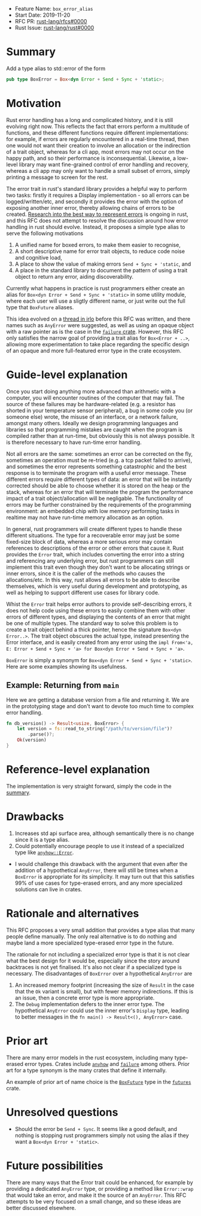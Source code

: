 - Feature Name: `box_error_alias`
- Start Date: 2019-11-20
- RFC PR: [rust-lang/rfcs#0000](https://github.com/rust-lang/rfcs/pull/0000)
- Rust Issue: [rust-lang/rust#0000](https://github.com/rust-lang/rust/issues/0000)

# Summary
[summary]: #summary

Add a type alias to std::error of the form

```rust
pub type BoxError = Box<dyn Error + Send + Sync + 'static>;
```

# Motivation
[motivation]: #motivation

Rust error handling has a long and complicated history, and it is still evolving right now. This
reflects the fact that errors perform a multitude of functions, and these different functions
require different implementations: for example, if errors are regularly encountered in a real-time
thread, then one would not want their creation to involve an allocation or the indirection of a
trait object, whereas for a cli app, most errors may not occur on the happy path, and so
their performance is inconsequential. Likewise, a low-level library may want fine-grained control
of error handling and recovery, whereas a cli app may only want to handle a small subset of
errors, simply printing a message to screen for the rest.

The error trait in rust's standard library provides a helpful way to perform two tasks: firstly it
requires a Display implementation - so all errors can be logged/written/etc, and secondly it
provides the error with the option of exposing another inner error, thereby allowing chains of
errors to be created. [Research into the best way to represent errors](https://internals.rust-lang.org/t/thoughts-on-error-context-in-error-handling-libraries/10349/4)
is ongoing in rust, and this RFC does not attempt to resolve the discussion around how error
handling in rust should evolve. Instead, it proposes a simple type alias to serve the following
motivations

 1. A unified name for boxed errors, to make them easier to recognise,
 2. A short descriptive name for error trait objects, to reduce code noise and cognitive load,
 3. A place to show the value of making errors `Send + Sync + 'static`, and
 3. A place in the standard library to document the pattern of using a trait object to return any
    error, aiding discoverability.

Currently what happens in practice is rust programmers either create an alias for
`Box<dyn Error + Send + Sync + 'static>` in some utility module, where each user will use a
sligtly different name, or just write out the full type that `BoxFuture` aliases.

This idea evolved on a [thread in irlo](https://internals.rust-lang.org/t/proposal-add-std-boxerror/10953)
before this RFC was written, and there names such as `AnyError` were suggested, as well as using an
opaque object with a raw pointer as is the case in the [`failure` crate][`failure`].
However, this RFC only satisfies the narrow goal of providing a trait alias for `Box<Error + ..>`,
allowing more experimentation to take place regarding the specific design of an opaque and more
full-featured error type in the crate ecosystem.

# Guide-level explanation
[guide-level-explanation]: #guide-level-explanation

Once you start doing anything more advanced than arithmetic with a computer, you will encounter
routines of the computer that may fail. The source of these failures may be hardware-related (e.g.
a resistor has shorted in your temperature sensor peripheral), a bug in some code you (or someone
else) wrote, the misuse of an interface, or a network failure, amongst many others. Ideally we
design programming languages and libraries so that programming mistakes are caught when the program
is compiled rather than at run-time, but obviously this is not always possible. It is therefore
necessary to have run-time error handling.

Not all errors are the same: sometimes an error can be corrected on the fly, sometimes an operation
must be re-tried (e.g. a tcp packet failed to arrive), and sometimes the error represents something
catastrophic and the best response is to terminate the program with a useful error message. These
different errors require different types of data: an error that will be instantly corrected should
be able to choose whether it is stored on the heap or the stack, whereas for an error that will
terminate the program the performance impact of a trait object/allocation will be negligable. The
functionality of errors may be further constrained by the requirements of the programming
environment: an embedded chip with low memory performing tasks in realtime may not have run-time
memory allocation as an option.

In general, rust programmers will create different types to handle these different situations. The type
for a recoverable error may just be some fixed-size block of data, whereas a more serious error may
contain references to descriptions of the error or other errors that cause it. Rust provides the
`Error` trait, which includes converting the error into a string and referencing any underlying
error, but rust programmers can still implement this trait even though they don't want to be allocating
strings or inner errors, since it is the caller of the methods who causes the allocations/etc. In
this way, rust allows all errors to be able to describe themselves, which is very useful during
development and prototyping, as well as helping to support different use cases for library code.

Whist the `Error` trait helps error authors to provide self-describing errors, it does not help
code using these errors to easily combine them with other errors of different types, and displaying
the contents of an error that might be one of multiple types. The standard way to solve this
problem is to create a trait object behind a thick pointer, hence the signature `Box<dyn Error..>`.
The trait object obscures the actual type, instead presenting the Error interface, and is easily
created from any error using the `impl From<'a, E: Error + Send + Sync + 'a> for Box<dyn Error +
Send + Sync + 'a>`.

`BoxError` is simply a synonym for `Box<dyn Error + Send + Sync + 'static>`. Here are some examples
showing its usefulness.

## Example: Returning from `main`

Here we are getting a database version from a file and returning it. We are in the prototyping
stage and don't want to devote too much time to complex error handling.

```rust
fn db_version() -> Result<usize, BoxError> {
    let version = fs::read_to_string("/path/to/version/file")?
        .parse()?;
    Ok(version)
}
```

# Reference-level explanation
[reference-level-explanation]: #reference-level-explanation

The implementation is very straight forward, simply the code in the [summary].

# Drawbacks
[drawbacks]: #drawbacks

 1. Increases std api surface area, although semantically there is no change since it is a type
    alias.
 2. Could potentially encourage people to use it instead of a specialized type like
    [`anyhow::Error`](https://docs.rs/anyhow/latest/anyhow/struct.Error.html).

   - I would challenge this drawback with the argument that even after the addition of a
     hypothetical `AnyError`, there will still be times when a `BoxError` is appropriate for its
     simplicity. It may turn out that this satisfies 99% of use cases for type-erased errors, and
     any more specialized solutions can live in crates.

# Rationale and alternatives
[rationale-and-alternatives]: #rationale-and-alternatives

This RFC proposes a very small addition that provides a type alias that many people define
manually. The only real alternative is to do nothing and maybe land a more specialized type-erased
error type in the future.

The rationale for not including a specialized error type is that it is not clear what the best
design for it would be, especially since the story around backtraces is not yet finalised. It's
also not clear if a specialized type is necessary. The disadvantages of `BoxError` over a
hypothetical `AnyError` are

  1. An increased memory footprint (increasing the size of `Result` in the case that the `Ok`
     variant is small), but with fewer memory indirections. If this is an issue, then a concrete
     error type is more appropriate.
  2. The `Debug` implementation defers to the inner error type. The hypothetical `AnyError` could
     use the inner error's `Display` type, leading to better messages in the
     `fn main() -> Result<(), AnyError>` case.


# Prior art
[prior-art]: #prior-art

There are many error models in the rust ecosystem, including many type-erased error types. Crates
include [`anyhow`] and [`failure`] among others. Prior art for a type synonym is the many crates
that define it internally.

An example of prior art of name choice is the [`BoxFuture`] type in the [`futures`] crate.

# Unresolved questions
[unresolved-questions]: #unresolved-questions

 - Should the error be `Send + Sync`. It seems like a good default, and nothing is stopping rust
   programmers simply not using the alias if they want a `Box<dyn Error + 'static>`.

# Future possibilities
[future-possibilities]: #future-possibilities

There are many ways that the Error trait could be enhanced, for example by providing a dedicated
`AnyError` type, or providing a method like `Error::wrap` that would take an error, and make it the
source of an `AnyError`. This RFC attempts to be very focused on a small change, and so these ideas
are better discussed elsewhere.

[`anyhow`]: https://github.com/dtolnay/anyhow
[`failure`]: https://github.com/rust-lang-nursery/failure
[`BoxFuture`]: https://docs.rs/futures/0.3.1/futures/future/type.BoxFuture.html
[`futures`]: https://github.com/rust-lang-nursery/futures-rs
